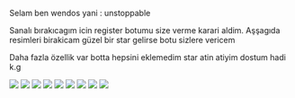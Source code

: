 Selam ben wendos yani : unstoppable 

Sanalı bırakıcagım icin register botumu size verme karari aldim. Aşşagıda resimleri birakicam güzel bir star gelirse botu sizlere vericem

Daha fazla özellik var botta hepsini eklemedim star atin atiyim dostum hadi k.g 


<img  src="https://cdn.discordapp.com/attachments/1065355500474077319/1066114477663211550/Register.png">
<img  src="https://cdn.discordapp.com/attachments/1065355500474077319/1066115633760182402/eval.png">
<img  src="https://cdn.discordapp.com/attachments/1065355500474077319/1066115633974104174/tag.png">
<img  src="https://cdn.discordapp.com/attachments/1065355500474077319/1066115649853739049/komutt.png">
<img  src="https://cdn.discordapp.com/attachments/1065355500474077319/1066115677343207424/tagl-alm.png">
<img  src="https://cdn.discordapp.com/attachments/1065355500474077319/1066115677527744612/tagl-almkapat_.png">
<img  src="https://cdn.discordapp.com/attachments/1065355500474077319/1066115677733261312/yardmmenu.png">
<img  src="https://cdn.discordapp.com/attachments/1065355500474077319/1066115677913632890/Kayt.png">
<img  src="https://cdn.discordapp.com/attachments/1065355500474077319/1066115678131724429/selam_ver.png">
